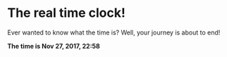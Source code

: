 # The real time clock!

Ever wanted to know what the time is? Well, your journey is about to end!

**The time is Nov 27, 2017, 22:58**